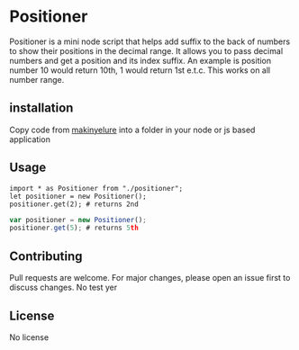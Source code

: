 #	Positioner
Positioner is a mini node script that helps add suffix to the back of numbers to show their positions in the decimal range. It allows you to pass decimal numbers and get a position and its index suffix. An example is position number 10 would return 10th, 1 would return 1st e.t.c. This works on all number range.

##	installation
Copy code from [makinyelure](github.com/makinyelure) into a folder in your node or js based application

##	Usage

```angular
import * as Positioner from "./positioner";
let positioner = new Positioner();
positioner.get(2); # returns 2nd
```

```javascript
var positioner = new Positioner();
positioner.get(5); # returns 5th
```


##	Contributing
Pull requests are welcome. For major changes, please open an issue first to discuss changes. No test yer


##	License
No license